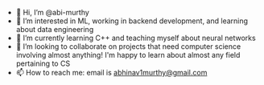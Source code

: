 - 👋 Hi, I’m @abi-murthy
- 👀 I’m interested in ML, working in backend development, and learning about data engineering
- 🌱 I’m currently learning C++ and teaching myself about neural networks
- 💞️ I’m looking to collaborate on projects that need computer science involving almost anything! I'm happy to learn about almost any field pertaining to CS
- 📫 How to reach me: email is abhinav1murthy@gmail.com

<!---
abi-murthy/abi-murthy is a ✨ special ✨ repository because its `README.md` (this file) appears on your GitHub profile.
You can click the Preview link to take a look at your changes.
--->
